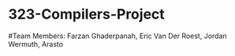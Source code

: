 # 323-Compilers-Project

#Team Members: Farzan Ghaderpanah, Eric Van Der Roest, Jordan Wermuth, Arasto
